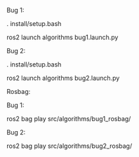 

Bug 1:


. install/setup.bash

ros2 launch algorithms bug1.launch.py

Bug 2:

. install/setup.bash

ros2 launch algorithms bug2.launch.py

Rosbag:

Bug 1:

ros2 bag play src/algorithms/bug1_rosbag/

Bug 2:

ros2 bag play src/algorithms/bug2_rosbag/
